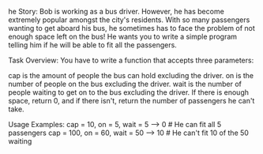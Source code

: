 he Story:
Bob is working as a bus driver. However, he has become extremely popular amongst the city's residents. With so many passengers wanting to get aboard his bus, he sometimes has to face the problem of not enough space left on the bus! He wants you to write a simple program telling him if he will be able to fit all the passengers.

Task Overview:
You have to write a function that accepts three parameters:

cap is the amount of people the bus can hold excluding the driver.
on is the number of people on the bus excluding the driver.
wait is the number of people waiting to get on to the bus excluding the driver.
If there is enough space, return 0, and if there isn't, return the number of passengers he can't take.

Usage Examples:
cap = 10, on = 5, wait = 5 --> 0 # He can fit all 5 passengers
cap = 100, on = 60, wait = 50 --> 10 # He can't fit 10 of the 50 waiting
